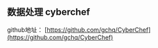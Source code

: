 ## 数据处理 cyberchef



github地址： [https://github.com/gchq/CyberChef](https://github.com/gchq/CyberChef)